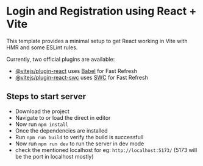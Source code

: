 # Login and Registration using React + Vite

This template provides a minimal setup to get React working in Vite with HMR and some ESLint rules.

Currently, two official plugins are available:

- [@vitejs/plugin-react](https://github.com/vitejs/vite-plugin-react/blob/main/packages/plugin-react/README.md) uses [Babel](https://babeljs.io/) for Fast Refresh
- [@vitejs/plugin-react-swc](https://github.com/vitejs/vite-plugin-react-swc) uses [SWC](https://swc.rs/) for Fast Refresh

## Steps to start server

 - Download the project
 - Navigate to or load the direct in editor
 - Now run ``` npm install ```
 - Once the dependencies are installed
 - Run ``` npm run build ``` to verify the build is successfull
 - Now run ``` npm run dev ``` to run the server in dev mode
 - check the mentioned localhost for eg: ``` http://localhost:5173/ ``` (5173 will be the port in localhost mostly)

